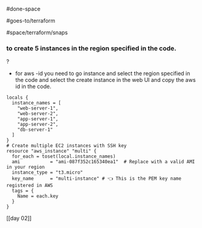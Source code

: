 #done-space 


#goes-to/terraform


#space/terraform/snaps 


### to create 5 instances in the region specified in the code.
?
- for aws -id you need to go instance and select the region specified in the code and select the create instance in the web UI and copy the aws id in the code.
```
locals {
  instance_names = [
    "web-server-1",
    "web-server-2",
    "app-server-1",
    "app-server-2",
    "db-server-1"
  ]
}
# Create multiple EC2 instances with SSH key
resource "aws_instance" "multi" {
  for_each = toset(local.instance_names)
  ami           = "ami-087f352c165340ea1"  # Replace with a valid AMI in your region
  instance_type = "t3.micro"
  key_name      = "multi-instance" # 👈 This is the PEM key name registered in AWS
  tags = {
    Name = each.key
  }
}
```
<!--SR:!2025-05-02,1,190-->




[[day 02]]
